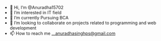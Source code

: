 - 👋 Hi, I’m @Anuradha15702
- 👀 I’m interested in IT field
- 🌱 I’m currently Pursuing BCA
- 💞️ I’m looking to collaborate on projects related to programming and web development
- 📫 How to reach me ...anuradhasinghps@gmail.com

<!---
Anuradha15702/Anuradha15702 is a ✨ special ✨ repository because its `README.md` (this file) appears on your GitHub profile.
You can click the Preview link to take a look at your changes.
--->
